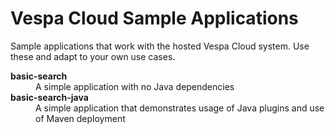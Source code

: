 # Vespa Cloud Sample Applications
Sample applications that work with the hosted Vespa Cloud system.  Use these and adapt to your own use cases.

<dl>
  <dt><b>basic-search</b></dt>
  <dd>A simple application with no Java dependencies</dd>
  <dt><b>basic-search-java</b></dt>
  <dd>A simple application that demonstrates usage of Java plugins and use of Maven deployment</dd>
</dl>
